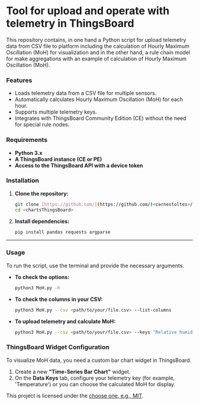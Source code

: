 # Tool for upload and operate with telemetry in ThingsBoard

This repository contains, in one hand a Python script for upload telemetry data from CSV file to platform including the calculation of Hourly Maximum Oscillation (MoH) for visualization and in the other hand, a rule chain model for make aggregations with an example of calculation of Hourly Maximum Oscillation (MoH).


### Features

* Loads telemetry data from a CSV file for multiple sensors.
* Automatically calculates Hourly Maximum Oscillation (MoH) for each hour.
* Supports multiple telemetry keys.
* Integrates with ThingsBoard Community Edition (CE) without the need for special rule nodes.


### Requirements

* **Python 3.x**
* **A ThingsBoard instance (CE or PE)**
* **Access to the ThingsBoard API with a device token**


### Installation

1.  **Clone the repository:**
    ```bash
    git clone [https://github.com/](https://github.com/)<carnestoltes>/<chartsThingsBoard>.git
    cd <chartsThingsBoard>
    ```

2.  **Install dependencies:**
    ```bash
    pip install pandas requests argparse
    ```

---

### Usage

To run the script, use the terminal and provide the necessary arguments.

* **To check the options:**
    ```bash
    python3 MoH.py -h
    ```

* **To check the columns in your CSV:**
    ```bash
    python3 MoH.py --csv <path/to/your/file.csv> --list-columns
    ```

* **To upload telemetry and calculate MoH:**
    ```bash
    python3 MoH.py --csv <path/to/your/file.csv> --keys "Relative humidity" "Temperature" --token <your-token> --moh
    ```

### ThingsBoard Widget Configuration

To visualize MoH data, you need a custom bar chart widget in ThingsBoard. 

1.  Create a new **"Time-Series Bar Chart"** widget.
2.  On the **Data Keys** tab, configure your telemetry key (for example, 'Temperature') or you can choose the calculated MoH for display.



This project is licensed under the [choose one, e.g., MIT](LICENSE).
